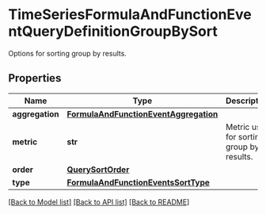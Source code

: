 # TimeSeriesFormulaAndFunctionEventQueryDefinitionGroupBySort

Options for sorting group by results.
## Properties
Name | Type | Description | Notes
------------ | ------------- | ------------- | -------------
**aggregation** | [**FormulaAndFunctionEventAggregation**](FormulaAndFunctionEventAggregation.md) |  | 
**metric** | **str** | Metric used for sorting group by results. | [optional] 
**order** | [**QuerySortOrder**](QuerySortOrder.md) |  | [optional] 
**type** | [**FormulaAndFunctionEventsSortType**](FormulaAndFunctionEventsSortType.md) |  | [optional] 

[[Back to Model list]](README.md#documentation-for-models) [[Back to API list]](README.md#documentation-for-api-endpoints) [[Back to README]](README.md)


